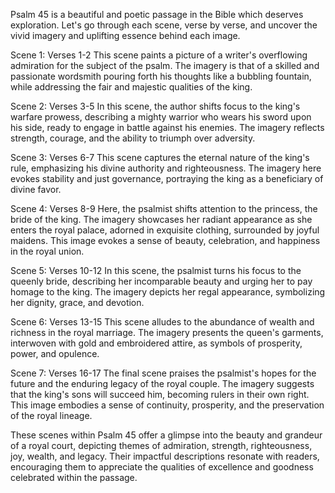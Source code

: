 Psalm 45 is a beautiful and poetic passage in the Bible which deserves exploration. Let's go through each scene, verse by verse, and uncover the vivid imagery and uplifting essence behind each image.

Scene 1: Verses 1-2
This scene paints a picture of a writer's overflowing admiration for the subject of the psalm. The imagery is that of a skilled and passionate wordsmith pouring forth his thoughts like a bubbling fountain, while addressing the fair and majestic qualities of the king.

Scene 2: Verses 3-5
In this scene, the author shifts focus to the king's warfare prowess, describing a mighty warrior who wears his sword upon his side, ready to engage in battle against his enemies. The imagery reflects strength, courage, and the ability to triumph over adversity.

Scene 3: Verses 6-7
This scene captures the eternal nature of the king's rule, emphasizing his divine authority and righteousness. The imagery here evokes stability and just governance, portraying the king as a beneficiary of divine favor.

Scene 4: Verses 8-9
Here, the psalmist shifts attention to the princess, the bride of the king. The imagery showcases her radiant appearance as she enters the royal palace, adorned in exquisite clothing, surrounded by joyful maidens. This image evokes a sense of beauty, celebration, and happiness in the royal union.

Scene 5: Verses 10-12
In this scene, the psalmist turns his focus to the queenly bride, describing her incomparable beauty and urging her to pay homage to the king. The imagery depicts her regal appearance, symbolizing her dignity, grace, and devotion.

Scene 6: Verses 13-15
This scene alludes to the abundance of wealth and richness in the royal marriage. The imagery presents the queen's garments, interwoven with gold and embroidered attire, as symbols of prosperity, power, and opulence.

Scene 7: Verses 16-17
The final scene praises the psalmist's hopes for the future and the enduring legacy of the royal couple. The imagery suggests that the king's sons will succeed him, becoming rulers in their own right. This image embodies a sense of continuity, prosperity, and the preservation of the royal lineage.

These scenes within Psalm 45 offer a glimpse into the beauty and grandeur of a royal court, depicting themes of admiration, strength, righteousness, joy, wealth, and legacy. Their impactful descriptions resonate with readers, encouraging them to appreciate the qualities of excellence and goodness celebrated within the passage.